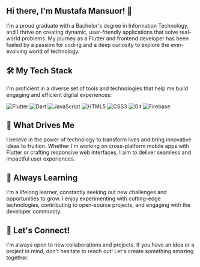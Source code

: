 ## Hi there, I'm Mustafa Mansuor! 👋
I'm a proud graduate with a Bachelor's degree in Information Technology, and I thrive on creating dynamic, user-friendly applications that solve real-world problems. My journey as a Flutter and frontend developer has been fueled by a passion for coding and a deep curiosity to explore the ever-evolving world of technology.

## 🛠️ My Tech Stack
I'm proficient in a diverse set of tools and technologies that help me build engaging and efficient digital experiences:

![Flutter](https://img.shields.io/badge/Flutter-02569B?style=for-the-badge&logo=flutter&logoColor=white)
![Dart](https://img.shields.io/badge/Dart-0175C2?style=for-the-badge&logo=dart&logoColor=white)
![JavaScript](https://img.shields.io/badge/JavaScript-F7DF1E?style=for-the-badge&logo=javascript&logoColor=black)
![HTML5](https://img.shields.io/badge/HTML5-E34F26?style=for-the-badge&logo=html5&logoColor=white)
![CSS3](https://img.shields.io/badge/CSS3-1572B6?style=for-the-badge&logo=css3&logoColor=white)
![Git](https://img.shields.io/badge/Git-F05032?style=for-the-badge&logo=git&logoColor=white)
![Firebase](https://img.shields.io/badge/Firebase-FFCA28?style=for-the-badge&logo=firebase&logoColor=black)


## 🚀 What Drives Me
I believe in the power of technology to transform lives and bring innovative ideas to fruition. Whether I'm working on cross-platform mobile apps with Flutter or crafting responsive web interfaces, I aim to deliver seamless and impactful user experiences.

## 🌱 Always Learning
I'm a lifelong learner, constantly seeking out new challenges and opportunities to grow. I enjoy experimenting with cutting-edge technologies, contributing to open-source projects, and engaging with the developer community.

## 🤝 Let's Connect!

I'm always open to new collaborations and projects. If you have an idea or a project in mind, don't hesitate to reach out! Let's create something amazing together.




<!--
**triplem20/triplem20** is a ✨ _special_ ✨ repository because its `README.md` (this file) appears on your GitHub profile.

Here are some ideas to get you started:

- 🔭 I’m currently working on ...
- 🌱 I’m currently learning ...
- 👯 I’m looking to collaborate on ...
- 🤔 I’m looking for help with ...
- 💬 Ask me about ...
- 📫 How to reach me: ...
- 😄 Pronouns: ...
- ⚡ Fun fact: ...
-->
